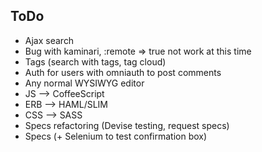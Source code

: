 ## ToDo

* Ajax search
* Bug with kaminari, :remote => true not work at this time
* Tags (search with tags, tag cloud)
* Auth for users with omniauth to post comments
* Any normal WYSIWYG editor
* JS --> CoffeeScript
* ERB --> HAML/SLIM
* CSS --> SASS
* Specs refactoring (Devise testing, request specs)
* Specs (+ Selenium to test confirmation box)

